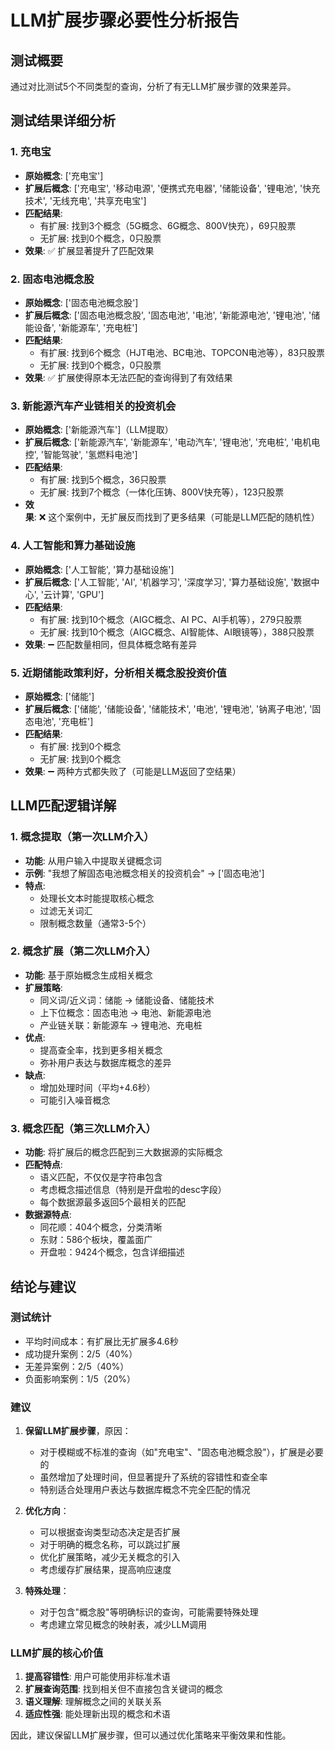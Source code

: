 # LLM扩展步骤必要性分析报告

## 测试概要

通过对比测试5个不同类型的查询，分析了有无LLM扩展步骤的效果差异。

## 测试结果详细分析

### 1. 充电宝
- **原始概念**: ['充电宝']
- **扩展后概念**: ['充电宝', '移动电源', '便携式充电器', '储能设备', '锂电池', '快充技术', '无线充电', '共享充电宝']
- **匹配结果**:
  - 有扩展: 找到3个概念（5G概念、6G概念、800V快充），69只股票
  - 无扩展: 找到0个概念，0只股票
- **效果**: ✅ 扩展显著提升了匹配效果

### 2. 固态电池概念股
- **原始概念**: ['固态电池概念股']
- **扩展后概念**: ['固态电池概念股', '固态电池', '电池', '新能源电池', '锂电池', '储能设备', '新能源车', '充电桩']
- **匹配结果**:
  - 有扩展: 找到6个概念（HJT电池、BC电池、TOPCON电池等），83只股票
  - 无扩展: 找到0个概念，0只股票
- **效果**: ✅ 扩展使得原本无法匹配的查询得到了有效结果

### 3. 新能源汽车产业链相关的投资机会
- **原始概念**: ['新能源汽车']（LLM提取）
- **扩展后概念**: ['新能源汽车', '新能源车', '电动汽车', '锂电池', '充电桩', '电机电控', '智能驾驶', '氢燃料电池']
- **匹配结果**:
  - 有扩展: 找到5个概念，36只股票
  - 无扩展: 找到7个概念（一体化压铸、800V快充等），123只股票
- **效果**: ❌ 这个案例中，无扩展反而找到了更多结果（可能是LLM匹配的随机性）

### 4. 人工智能和算力基础设施
- **原始概念**: ['人工智能', '算力基础设施']
- **扩展后概念**: ['人工智能', 'AI', '机器学习', '深度学习', '算力基础设施', '数据中心', '云计算', 'GPU']
- **匹配结果**:
  - 有扩展: 找到10个概念（AIGC概念、AI PC、AI手机等），279只股票
  - 无扩展: 找到10个概念（AIGC概念、AI智能体、AI眼镜等），388只股票
- **效果**: ➖ 匹配数量相同，但具体概念略有差异

### 5. 近期储能政策利好，分析相关概念股投资价值
- **原始概念**: ['储能']
- **扩展后概念**: ['储能', '储能设备', '储能技术', '电池', '锂电池', '钠离子电池', '固态电池', '充电桩']
- **匹配结果**:
  - 有扩展: 找到0个概念
  - 无扩展: 找到0个概念
- **效果**: ➖ 两种方式都失败了（可能是LLM返回了空结果）

## LLM匹配逻辑详解

### 1. 概念提取（第一次LLM介入）
- **功能**: 从用户输入中提取关键概念词
- **示例**: "我想了解固态电池概念相关的投资机会" → ['固态电池']
- **特点**: 
  - 处理长文本时能提取核心概念
  - 过滤无关词汇
  - 限制概念数量（通常3-5个）

### 2. 概念扩展（第二次LLM介入）
- **功能**: 基于原始概念生成相关概念
- **扩展策略**:
  - 同义词/近义词：储能 → 储能设备、储能技术
  - 上下位概念：固态电池 → 电池、新能源电池
  - 产业链关联：新能源车 → 锂电池、充电桩
- **优点**:
  - 提高查全率，找到更多相关概念
  - 弥补用户表达与数据库概念的差异
- **缺点**:
  - 增加处理时间（平均+4.6秒）
  - 可能引入噪音概念

### 3. 概念匹配（第三次LLM介入）
- **功能**: 将扩展后的概念匹配到三大数据源的实际概念
- **匹配特点**:
  - 语义匹配，不仅仅是字符串包含
  - 考虑概念描述信息（特别是开盘啦的desc字段）
  - 每个数据源最多返回5个最相关的匹配
- **数据源特点**:
  - 同花顺：404个概念，分类清晰
  - 东财：586个板块，覆盖面广
  - 开盘啦：9424个概念，包含详细描述

## 结论与建议

### 测试统计
- 平均时间成本：有扩展比无扩展多4.6秒
- 成功提升案例：2/5（40%）
- 无差异案例：2/5（40%）
- 负面影响案例：1/5（20%）

### 建议

1. **保留LLM扩展步骤**，原因：
   - 对于模糊或不标准的查询（如"充电宝"、"固态电池概念股"），扩展是必要的
   - 虽然增加了处理时间，但显著提升了系统的容错性和查全率
   - 特别适合处理用户表达与数据库概念不完全匹配的情况

2. **优化方向**：
   - 可以根据查询类型动态决定是否扩展
   - 对于明确的概念名称，可以跳过扩展
   - 优化扩展策略，减少无关概念的引入
   - 考虑缓存扩展结果，提高响应速度

3. **特殊处理**：
   - 对于包含"概念股"等明确标识的查询，可能需要特殊处理
   - 考虑建立常见概念的映射表，减少LLM调用

### LLM扩展的核心价值

1. **提高容错性**: 用户可能使用非标准术语
2. **扩展查询范围**: 找到相关但不直接包含关键词的概念
3. **语义理解**: 理解概念之间的关联关系
4. **适应性强**: 能处理新出现的概念和术语

因此，建议保留LLM扩展步骤，但可以通过优化策略来平衡效果和性能。